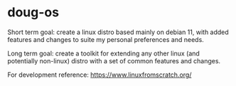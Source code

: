 # doug-os

Short term goal: create a linux distro based mainly on debian 11, with added features and changes to suite my personal preferences and needs.

Long term goal: create a toolkit for extending any other linux (and potentially non-linux) distro with a set of common features and changes.

For development reference: https://www.linuxfromscratch.org/
